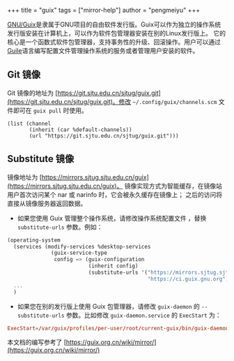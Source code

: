 +++
title = "guix"
tags = ["mirror-help"]
author = "pengmeiyu"
+++

[GNU/Guix](https://guix.gnu.org/)是隶属于GNU项目的自由软件发行版。Guix可以作为独立的操作系统发行版安装在计算机上，可以作为软件包管理器安装在别的Linux发行版上。
它的核心是一个函数式软件包管理器，支持事务性的升级、回滚操作。用户可以通过
[Guile](https://www.gnu.org/software/guile/)语言编写配置文件管理操作系统的服务或者管理用户安装的软件。


## Git 镜像

Git 镜像的地址为 [https://git.sjtu.edu.cn/sjtug/guix.git](https://git.sjtu.edu.cn/sjtug/guix.git)。修改 `~/.config/guix/channels.scm` 文件即可在 `guix pull` 时使用。

```
(list (channel
       (inherit (car %default-channels))
       (url "https://git.sjtu.edu.cn/sjtug/guix.git")))
```

## Substitute 镜像

镜像地址为 [https://mirrors.sjtug.sjtu.edu.cn/guix](https://mirrors.sjtug.sjtu.edu.cn/guix)。
镜像实现方式为智能缓存，在镜像站用户首次访问某个 nar 或 narinfo 时，它会被永久缓存在镜像上；
之后的访问将直接从镜像服务器返回数据。

* 如果您使用 Guix 管理整个操作系统，请修改操作系统配置文件 ，替换
  `substitute-urls` 参数。例如：

```scheme
(operating-system
  (services (modify-services %desktop-services
              (guix-service-type
               config => (guix-configuration
                          (inherit config)
                          (substitute-urls '("https://mirrors.sjtug.sjtu.edu.cn/guix"
                                             "https://ci.guix.gnu.org"))))))
  ...
  )
```

* 如果您在别的发行版上使用 Guix 包管理器，请修改 `guix-daemon` 的
  `--substitute-urls` 参数。比如修改 `guix-daemon.service` 的 `ExecStart` 为：

```conf
ExecStart=/var/guix/profiles/per-user/root/current-guix/bin/guix-daemon --build-users-group=guixbuild --substitute-urls="https://mirrors.sjtug.sjtu.edu.cn/guix"
```

本文档的编写参考了 [https://guix.org.cn/wiki/mirror/](https://guix.org.cn/wiki/mirror/)
